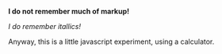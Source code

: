 **I do not remember much of markup!**

_I do remember itallics!_

Anyway, this is a little javascript experiment, using a calculator. 
